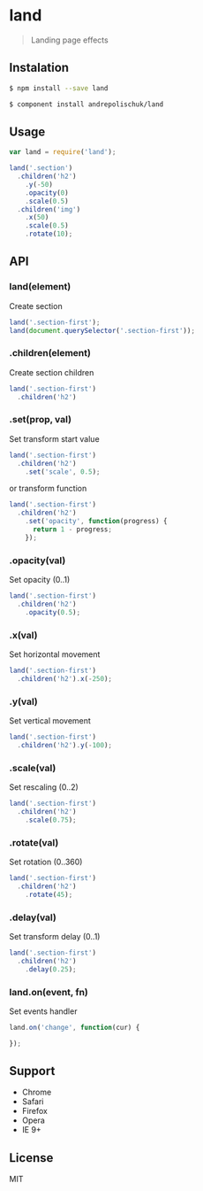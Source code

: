 # land

  > Landing page effects

## Instalation

```sh
$ npm install --save land
```

```sh
$ component install andrepolischuk/land
```

## Usage

```js
var land = require('land');

land('.section')
  .children('h2')
    .y(-50)
    .opacity(0)
    .scale(0.5)
  .children('img')
    .x(50)
    .scale(0.5)
    .rotate(10);
```

## API

### land(element)

  Create section

```js
land('.section-first');
land(document.querySelector('.section-first'));
```

### .children(element)

  Create section children

```js
land('.section-first')
  .children('h2')
```

### .set(prop, val)

  Set transform start value

```js
land('.section-first')
  .children('h2')
    .set('scale', 0.5);
```

  or transform function

```js
land('.section-first')
  .children('h2')
    .set('opacity', function(progress) {
      return 1 - progress;
    });
```

### .opacity(val)

  Set opacity (0..1)

```js
land('.section-first')
  .children('h2')
    .opacity(0.5);
```

### .x(val)

  Set horizontal movement

```js
land('.section-first')
  .children('h2').x(-250);
```

### .y(val)

  Set vertical movement

```js
land('.section-first')
  .children('h2').y(-100);
```

### .scale(val)

  Set rescaling (0..2)

```js
land('.section-first')
  .children('h2')
    .scale(0.75);
```

### .rotate(val)

  Set rotation (0..360)

```js
land('.section-first')
  .children('h2')
    .rotate(45);
```

### .delay(val)

  Set transform delay (0..1)

```js
land('.section-first')
  .children('h2')
    .delay(0.25);
```

### land.on(event, fn)

  Set events handler

```js
land.on('change', function(cur) {

});
```

## Support

* Chrome
* Safari
* Firefox
* Opera
* IE 9+

## License

  MIT
